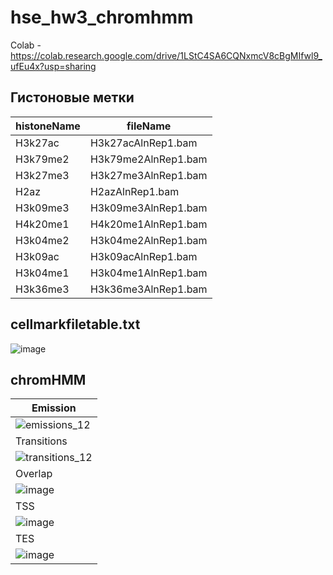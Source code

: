 # hse_hw3_chromhmm
Colab - https://colab.research.google.com/drive/1LStC4SA6CQNxmcV8cBgMIfwl9_ufEu4x?usp=sharing  
## Гистоновые метки  
| histoneName | fileName |
| --- | --- |
| H3k27ac | H3k27acAlnRep1.bam |
| H3k79me2 | H3k79me2AlnRep1.bam |
| H3k27me3 | H3k27me3AlnRep1.bam | 
| H2az | H2azAlnRep1.bam |
| H3k09me3 | H3k09me3AlnRep1.bam | 
| H4k20me1 | H4k20me1AlnRep1.bam |
| H3k04me2 | H3k04me2AlnRep1.bam |
| H3k09ac | H3k09acAlnRep1.bam |
| H3k04me1 | H3k04me1AlnRep1.bam |
| H3k36me3 | H3k36me3AlnRep1.bam |  
## cellmarkfiletable.txt  
![image](https://github.com/vityavasilev/hse_hw3_chromhmm/assets/147335727/2fe886a7-bb3b-43a8-b3e8-7f2301a91c2b)  
## chromHMM  
| Emission |
| --- |
| ![emissions_12](https://github.com/vityavasilev/hse_hw3_chromhmm/assets/147335727/71133041-8a97-4b63-94de-e71bc5255856) |
| Transitions |
| ![transitions_12](https://github.com/vityavasilev/hse_hw3_chromhmm/assets/147335727/e1e8eac4-13cf-491f-9182-3dc6af77a91a) |  
| Overlap |
| ![image](https://github.com/vityavasilev/hse_hw3_chromhmm/assets/147335727/d87afde2-570f-4edf-a45f-d7c4a3b146cc) |
| TSS |
| ![image](https://github.com/vityavasilev/hse_hw3_chromhmm/assets/147335727/d3328178-2703-4182-8faa-ce3d29a3aad4) |
| TES |
| ![image](https://github.com/vityavasilev/hse_hw3_chromhmm/assets/147335727/1c6647fd-a67b-49ee-9e5a-c5f9874c5557) |

